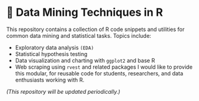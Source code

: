 # 🔧 Data Mining Techniques in R
This repository contains a collection of R code snippets and utilities for common data mining and statistical tasks. 
Topics include:
- Exploratory data analysis `(EDA)`
- Statistical hypothesis testing
- Data visualization and charting with `ggplot2` and base R
- Web scraping using `rvest` and related packages
I would like to provide this modular, for reusable code for students, researchers, and data enthusiasts working with R.

_(This repository will be updated periodically.)_
